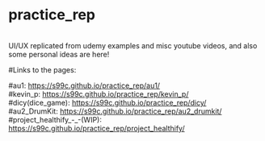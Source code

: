 # practice_rep
<br>UI/UX replicated from udemy examples and misc youtube videos, and also some personal ideas are here!

#Links to the pages:

#au1: https://s99c.github.io/practice_rep/au1/
<br>
#kevin_p: https://s99c.github.io/practice_rep/kevin_p/
<br>
#dicy(dice_game): https://s99c.github.io/practice_rep/dicy/
<br>
#au2_DrumKit: https://s99c.github.io/practice_rep/au2_drumkit/
<br>
#project_healthify_-_-(WIP): https://s99c.github.io/practice_rep/project_healthify/
